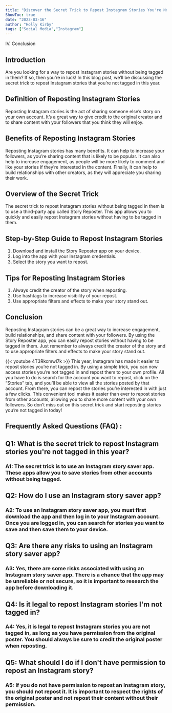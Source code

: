 ```yaml
---
title: "Discover the Secret Trick to Repost Instagram Stories You're Not Tagged In This Year!"
ShowToc: true 
date: "2023-03-16"
author: "Holly Kirby" 
tags: ["Social Media","Instagram"]
---
```

IV. Conclusion

## Introduction 
Are you looking for a way to repost Instagram stories without being tagged in them? If so, then you’re in luck! In this blog post, we’ll be discussing the secret trick to repost Instagram stories that you’re not tagged in this year. 

## Definition of Reposting Instagram Stories
Reposting Instagram stories is the act of sharing someone else’s story on your own account. It’s a great way to give credit to the original creator and to share content with your followers that you think they will enjoy. 

## Benefits of Reposting Instagram Stories
Reposting Instagram stories has many benefits. It can help to increase your followers, as you’re sharing content that is likely to be popular. It can also help to increase engagement, as people will be more likely to comment and like your stories if they’re interested in the content. Finally, it can help to build relationships with other creators, as they will appreciate you sharing their work. 

## Overview of the Secret Trick
The secret trick to repost Instagram stories without being tagged in them is to use a third-party app called Story Reposter. This app allows you to quickly and easily repost Instagram stories without having to be tagged in them. 

## Step-by-Step Guide to Repost Instagram Stories
1. Download and install the Story Reposter app on your device. 
2. Log into the app with your Instagram credentials. 
3. Select the story you want to repost. 

## Tips for Reposting Instagram Stories
1. Always credit the creator of the story when reposting. 
2. Use hashtags to increase visibility of your repost. 
3. Use appropriate filters and effects to make your story stand out. 

## Conclusion
Reposting Instagram stories can be a great way to increase engagement, build relationships, and share content with your followers. By using the Story Reposter app, you can easily repost stories without having to be tagged in them. Just remember to always credit the creator of the story and to use appropriate filters and effects to make your story stand out.

{{< youtube 4T3Rkcmwl7k >}} 
This year, Instagram has made it easier to repost stories you’re not tagged in. By using a simple trick, you can now access stories you’re not tagged in and repost them to your own profile. All you have to do is search for the account you want to repost, click on the “Stories” tab, and you’ll be able to view all the stories posted by that account. From there, you can repost the stories you’re interested in with just a few clicks. This convenient tool makes it easier than ever to repost stories from other accounts, allowing you to share more content with your own followers. So don’t miss out on this secret trick and start reposting stories you’re not tagged in today!

## Frequently Asked Questions (FAQ) :
<h2>Q1: What is the secret trick to repost Instagram stories you're not tagged in this year?</h2>

<h3>A1: The secret trick is to use an Instagram story saver app. These apps allow you to save stories from other accounts without being tagged.</h3>

<h2>Q2: How do I use an Instagram story saver app?</h2>

<h3>A2: To use an Instagram story saver app, you must first download the app and then log in to your Instagram account. Once you are logged in, you can search for stories you want to save and then save them to your device.</h3>

<h2>Q3: Are there any risks to using an Instagram story saver app?</h2>

<h3>A3: Yes, there are some risks associated with using an Instagram story saver app. There is a chance that the app may be unreliable or not secure, so it is important to research the app before downloading it.</h3>

<h2>Q4: Is it legal to repost Instagram stories I'm not tagged in?</h2>

<h3>A4: Yes, it is legal to repost Instagram stories you are not tagged in, as long as you have permission from the original poster. You should always be sure to credit the original poster when reposting.</h3>

<h2>Q5: What should I do if I don't have permission to repost an Instagram story?</h2>

<h3>A5: If you do not have permission to repost an Instagram story, you should not repost it. It is important to respect the rights of the original poster and not repost their content without their permission.</h3>


